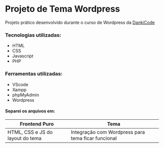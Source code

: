# Projeto de Tema Wordpress
Projeto prático desenvolvido durante o curso de Wordpress da [DankiCode](https://cursos.dankicode.com/)

### Tecnologias utilizadas:
 - HTML
 - CSS
 - Javascript
 - PHP

 ### Ferramentas utilizadas:
 - VScode
 - Xampp
 - phpMyAdmin
 - Wordpress

 #### Separei os arquivos em:
 Frontend Puro | Tema
 ---|---
 HTML, CSS e JS do layout do tema | Integração com Wordpress para tema ficar funcional